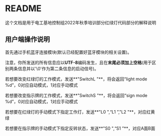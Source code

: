 # README

这个文档是用于电工基地控制组2022年秋季培训部分红绿灯代码部分的解释说明

## 用户端操作说明

首先通过手机蓝牙连接模块(默认已经配置好蓝牙模块的相关设置)。

注意，你所发送的所有信息应以**UTF-8**编码发生，且在**末尾必须加上空格**(用于区别两条信息并以'\0'作为第二条信息的启动信号)。

若想要改变红绿灯的工作模式，发送**"SwitchL "**，将会返回“light mode %d”，0对应自动模式，1对应手动模式

若想要改变指示牌的工作模式，发送**"SwitchS "**，将会返回“sign mode %d”，0对应自动模式，1对应手动模式

若想要在红绿灯的手动模式下指定工作灯，发送**"L0 ",“L1 ”,"L2 "**，对应红黄绿

若想要在指示牌的手动模式下指定反转状态，发送**"S0 ",“S1 ”**，对应A面B面